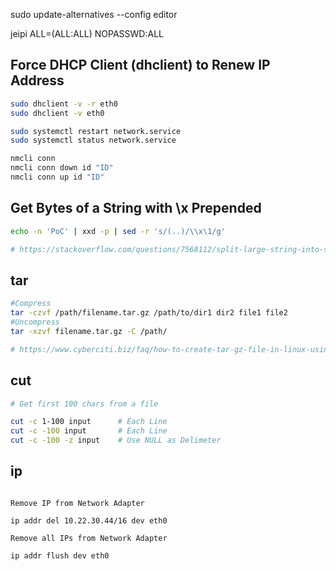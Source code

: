 sudo update-alternatives --config editor

jeipi ALL=(ALL:ALL) NOPASSWD:ALL

## Force DHCP Client (dhclient) to Renew IP Address

```zsh
sudo dhclient -v -r eth0
sudo dhclient -v eth0

sudo systemctl restart network.service
sudo systemctl status network.service

nmcli conn
nmcli conn down id "ID"
nmcli conn up id "ID"
```

## Get Bytes of a String with \x Prepended

```zsh
echo -n 'PoC' | xxd -p | sed -r 's/(..)/\\x\1/g'

# https://stackoverflow.com/questions/7568112/split-large-string-into-substrings
```

## tar

```zsh
#Compress
tar -czvf /path/filename.tar.gz /path/to/dir1 dir2 file1 file2
#Uncompress
tar -xzvf filename.tar.gz -C /path/

# https://www.cyberciti.biz/faq/how-to-create-tar-gz-file-in-linux-using-command-line/
```

## cut

```zsh
# Get first 100 chars from a file

cut -c 1-100 input      # Each Line
cut -c -100 input       # Each Line
cut -c -100 -z input    # Use NULL as Delimeter
```

## ip

```

Remove IP from Network Adapter

ip addr del 10.22.30.44/16 dev eth0

Remove all IPs from Network Adapter

ip addr flush dev eth0

```